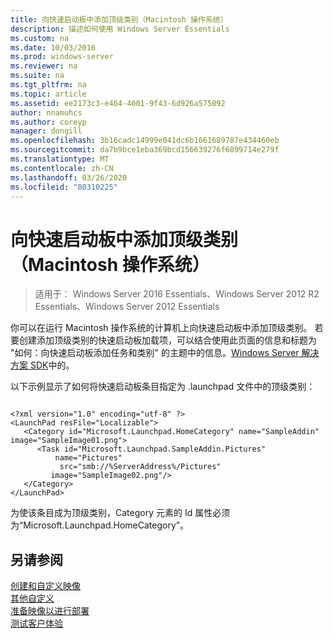 ```yaml
---
title: 向快速启动板中添加顶级类别（Macintosh 操作系统）
description: 描述如何使用 Windows Server Essentials
ms.custom: na
ms.date: 10/03/2016
ms.prod: windows-server
ms.reviewer: na
ms.suite: na
ms.tgt_pltfrm: na
ms.topic: article
ms.assetid: ee2173c3-e464-4001-9f43-6d926a575092
author: nnamuhcs
ms.author: coreyp
manager: dongill
ms.openlocfilehash: 3b16cadc14999e041dc6b1661689787e434460eb
ms.sourcegitcommit: da7b9bce1eba369bcd156639276f6899714e279f
ms.translationtype: MT
ms.contentlocale: zh-CN
ms.lasthandoff: 03/26/2020
ms.locfileid: "80310225"
---
```

# <a name="add-top-level-categories-to-the-launchpad-macintosh-operating-system"></a>向快速启动板中添加顶级类别（Macintosh 操作系统）

>适用于： Windows Server 2016 Essentials、Windows Server 2012 R2 Essentials、Windows Server 2012 Essentials

你可以在运行 Macintosh 操作系统的计算机上向快速启动板中添加顶级类别。 若要创建添加顶级类别的快速启动板加载项，可以结合使用此页面的信息和标题为 "如何：向快速启动板添加任务和类别" 的主题中的信息。[Windows Server 解决方案 SDK](https://go.microsoft.com/fwlink/?LinkID=248648)中的。  
  
 以下示例显示了如何将快速启动板条目指定为 .launchpad 文件中的顶级类别：  
  
```  
  
<?xml version="1.0" encoding="utf-8" ?>  
<LaunchPad resFile="Localizable">  
   <Category id="Microsoft.Launchpad.HomeCategory" name="SampleAddin"  image="SampleImage01.png">  
      <Task id="Microsoft.Launchpad.SampleAddin.Pictures"   
          name="Pictures"       
           src="smb://%ServerAddress%/Pictures"   
         image="SampleImage02.png"/>  
   </Category>  
</LaunchPad>  
```  
  
 为使该条目成为顶级类别，Category 元素的 Id 属性必须为“Microsoft.Launchpad.HomeCategory”。  
  
## <a name="see-also"></a>另请参阅  
 [创建和自定义映像](Creating-and-Customizing-the-Image.md)   
 [其他自定义](Additional-Customizations.md)   
 [准备映像以进行部署](Preparing-the-Image-for-Deployment.md)   
 [测试客户体验](Testing-the-Customer-Experience.md)